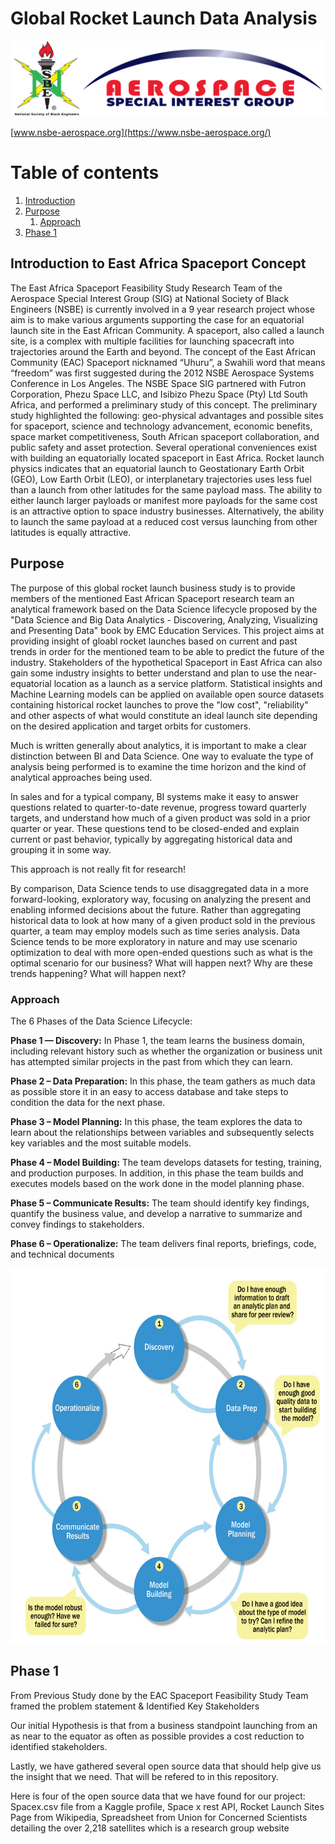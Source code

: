 # Global Rocket Launch Data Analysis

![This is a alt text.](images/ASIG_Logo.PNG)

[www.nsbe-aerospace.org](https://www.nsbe-aerospace.org/)

# Table of contents
1. [Introduction](#Introduction)
2. [Purpose](#Purpose)
    1. [Approach](#Approach)
3. [Phase 1](#Phase1)

<!--
see how to make table of contents in markdown: https://stackoverflow.com/questions/11948245/markdown-to-create-pages-and-table-of-contents

2. [Some paragraph](#paragraph1)
    1. [Sub paragraph](#subparagraph1)
3. [Another paragraph](#paragraph2)
-->
## Introduction to East Africa Spaceport Concept<a name="Introduction"></a>

The East Africa Spaceport Feasibility Study Research Team of the Aerospace Special Interest Group (SIG) at National Society of Black Engineers (NSBE) is currently involved in a 9 year research project whose aim is to make various arguments supporting the case for an equatorial launch site in the East African Community. A spaceport, also called a launch site, is a complex with multiple facilities for launching spacecraft into trajectories around the Earth and beyond.  The concept of the East African Community (EAC) Spaceport nicknamed “Uhuru”, a Swahili word that means “freedom” was first suggested during the 2012 NSBE Aerospace Systems Conference in Los Angeles. The NSBE Space SIG partnered with Futron Corporation, Phezu Space LLC, and Isibizo Phezu Space (Pty) Ltd South Africa, and performed a preliminary study of this concept. The preliminary study highlighted the following: geo-physical advantages and possible sites for spaceport, science and technology advancement, economic benefits, space market competitiveness, South African spaceport collaboration, and public safety and asset protection. Several operational conveniences exist with building an equatorially located spaceport in East Africa. Rocket launch physics indicates that an equatorial launch to Geostationary Earth Orbit (GEO), Low Earth Orbit (LEO), or interplanetary trajectories uses less fuel than a launch from other latitudes for the same payload mass. The ability to either launch larger payloads or manifest more payloads for the same cost is an attractive option to space industry businesses. Alternatively, the ability to launch the same payload at a reduced cost versus launching from other latitudes is equally attractive.


## Purpose<a name="Purpose"></a>

The purpose of this global rocket launch business study is to provide members of the mentioned East African Spaceport research team an analytical framework based on the Data Science lifecycle proposed by the "Data Science and Big Data Analytics - Discovering, Analyzing, Visualizing and Presenting Data" book by EMC Education Services. This project aims at providing insight of gloabl rocket launches based on current and past trends in order for the mentioned team to be able to predict the future of the industry. Stakeholders of the hypothetical Spaceport in East Africa can also gain some industry insights to better understand and plan to use the near-equatorial location as a launch as a service platform.
Statistical insights and Machine Learning models can be applied on available open source datasets containing historical rocket launches to prove the "low cost", "reliability" and other aspects of what would constitute an ideal launch site depending on the desired application and target orbits for customers.

Much is written generally about analytics, it is important to make a clear distinction between BI and Data Science. One way to evaluate the type of analysis being performed is to examine the time horizon and the kind of analytical approaches being used.  

In sales and for a typical company, BI systems make it easy to answer questions related to quarter-to-date revenue, progress toward quarterly targets, and understand how much of a given product was sold in a prior quarter or year.  These questions tend to be closed-ended and explain current or past behavior, typically by aggregating historical data and grouping it in some way. 

This approach is not really fit for research!

By comparison, Data Science tends to use disaggregated data in a more forward-looking, exploratory way, focusing on analyzing the present and enabling informed decisions about the future. Rather than aggregating historical data to look at how many of a given product sold in the previous quarter, a team may employ models such as time series analysis. Data Science tends to be more exploratory in nature and may use scenario optimization to deal with more open-ended questions such as what is the optimal scenario for our business? What will happen next? Why are these trends happening? What will happen next?

### Approach <a name="Approach"></a>

The 6 Phases of the Data Science Lifecycle:

**Phase 1 — Discovery:** In Phase 1, the team learns the business domain, including relevant history such as whether the organization or business unit has attempted similar projects in the past from which they can learn.

**Phase 2 – Data Preparation:** In this phase, the team gathers as much data as possible store it in an easy to access database and take steps to condition the data for the next phase.

**Phase 3 – Model Planning:** In this phase, the team explores the data to learn about the relationships between variables and subsequently selects key variables and the most suitable models.

**Phase 4 – Model Building:** The team develops datasets for testing, training, and production purposes. In addition, in this phase the team builds and executes models based on the work done in the model planning phase.

**Phase 5 – Communicate Results:** The team should identify key findings, quantify the business value, and develop a narrative to summarize and convey findings to stakeholders.

**Phase 6 – Operationalize:** The team delivers final reports, briefings, code, and technical documents

<!---
![This is a alt text.](images/DataLifecycle-6phases.png)
-->

<img src="images/DataLifecycle-6phases.png" height="600" width="600" class="center"/>


## Phase 1 <a name="Phase 1"></a>
From Previous Study done by the EAC Spaceport Feasibility Study Team framed the problem statement & Identified Key Stakeholders 

Our initial Hypothesis is that from a business standpoint launching from an as near to the equator as often as possible provides a cost reduction to identified stakeholders.

Lastly, we have gathered several open source data that should help give us the insight that we need. That will be refered to in this repository.

Here is four of the open source data that we have found for our project: Spacex.csv file from a Kaggle profile, Space x rest API, Rocket Launch Sites Page from Wikipedia, Spreadsheet from Union for Concerned Scientists detailing the over 2,218 satellites which is a research group website


<!--
## Some paragraph <a name="paragraph1"></a>
The first paragraph text

### Sub paragraph <a name="subparagraph1"></a>
This is a sub paragraph, formatted in heading 3 style

## Another paragraph <a name="paragraph2"></a>
The second paragraph text

-->



